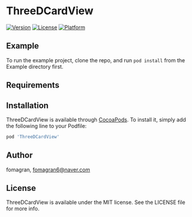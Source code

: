 # ThreeDCardView

[![Version](https://img.shields.io/cocoapods/v/ThreeDCardView.svg?style=flat)](https://cocoapods.org/pods/ThreeDCardView)
[![License](https://img.shields.io/cocoapods/l/ThreeDCardView.svg?style=flat)](https://cocoapods.org/pods/ThreeDCardView)
[![Platform](https://img.shields.io/cocoapods/p/ThreeDCardView.svg?style=flat)](https://cocoapods.org/pods/ThreeDCardView)

## Example

To run the example project, clone the repo, and run `pod install` from the Example directory first.

## Requirements

## Installation

ThreeDCardView is available through [CocoaPods](https://cocoapods.org). To install
it, simply add the following line to your Podfile:

```ruby
pod 'ThreeDCardView'
```

## Author

fomagran, fomagran6@naver.com

## License

ThreeDCardView is available under the MIT license. See the LICENSE file for more info.
